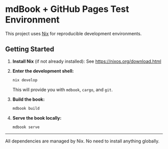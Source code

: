 # mdBook + GitHub Pages Test Environment

This project uses [Nix](https://nixos.org/) for reproducible development environments.

## Getting Started

1. **Install Nix** (if not already installed):
   See https://nixos.org/download.html

2. **Enter the development shell:**
   ```bash
   nix develop
   ```
   This will provide you with `mdbook`, `cargo`, and `git`.

3. **Build the book:**
   ```bash
   mdbook build
   ```

4. **Serve the book locally:**
   ```bash
   mdbook serve
   ```

---

All dependencies are managed by Nix. No need to install anything globally.
